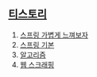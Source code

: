 ## [티스토리][url1]

1. [스프링 가볍게 느껴보자][url2]
2. [스프링 기본][url3]
3. [알고리즘][url4]
4. [웹 스크래핑][url5]









[url1]:https://cloakinghost.tistory.com
[url2]:https://cloakinghost.tistory.com/64
[url3]:https://github.com/CloakingGhost/edu/blob/master/core
[url4]:https://github.com/CloakingGhost/edu/tree/master/python/algorithm
[url5]:https://github.com/CloakingGhost/edu/tree/master/python/web_scraper
